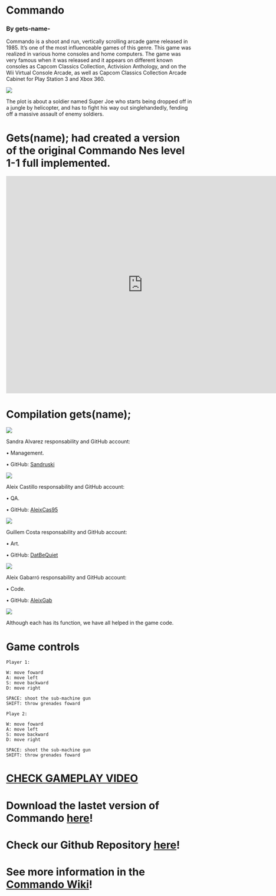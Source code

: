 
# Commando 

### By gets-name-

Commando is a shoot and run, vertically scrolling arcade game released in 1985. It’s one of the most influenceable games of this genre. This game was realized in various home consoles and home computers. The game was very famous when it was released and it appears on different known consoles as Capcom Classics Collection, Activision Anthology, and on the Wii Virtual Console Arcade, as well as Capcom Classics Collection Arcade Cabinet for Play Station 3 and Xbox 360.

![](NES-commando.gif)



The plot is about a soldier named Super Joe who starts being dropped off in a jungle by helicopter, and has to fight his way out singlehandedly, fending off a massive assault of enemy soldiers.

# Gets(name); had created a version of the original Commando Nes level 1-1 full implemented.






<iframe width="740" height="590" src="https://www.youtube.com/embed/0fKg7e37bQE" frameborder="0" allowfullscreen></iframe>






# Compilation gets(name);

![](fotogrup.png)


Sandra Alvarez responsability and GitHub account:

•	Management.

•	GitHub: [Sandruski](https://github.com/Sandruski)

![](MiiSandra.png)

Aleix Castillo responsability and GitHub account:

•	QA.

•	GitHub: [AleixCas95](https://github.com/AleixCas95)

![](MiiAleix3.png)

Guillem Costa responsability and GitHub account:

•	Art.

•	GitHub: [DatBeQuiet](https://github.com/DatBeQuiet)

![](MiiGuillem.png)

Aleix Gabarró responsability and GitHub account:

•	Code.

•	GitHub: [AleixGab](https://github.com/aleixgab)

![](MiiAleix2.png)


Although each has its function, we have all helped in the game code.


# Game controls
~~~~~~~~~~
Player 1:

W: move foward
A: move left
S: move backward
D: move right

SPACE: shoot the sub-machine gun
SHIFT: throw grenades foward

Playe 2:

W: move foward
A: move left
S: move backward
D: move right

SPACE: shoot the sub-machine gun
SHIFT: throw grenades foward
~~~~~~~~~~~~




# [CHECK GAMEPLAY VIDEO](https://www.youtube.com/watch?v=0fKg7e37bQE)

# Download the lastet version of Commando [here](https://github.com/Sandruski/gets-name-/releases)!

# Check our Github Repository [here](https://github.com/Sandruski/gets-name-)!

# See more information in the [Commando Wiki](https://github.com/Sandruski/gets-name-/wiki)! 

